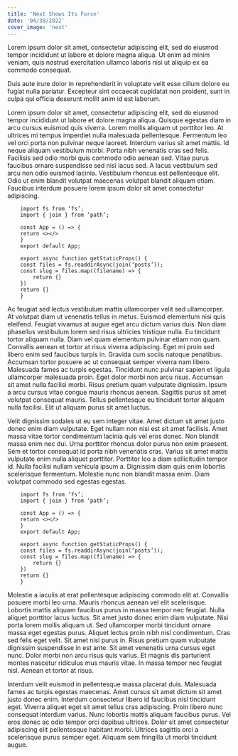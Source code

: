 ```yaml
---
title: 'Next Shows Its Force'
date: '04/30/2022'
cover_image: 'next'
---
```


Lorem ipsum dolor sit amet, consectetur adipiscing elit, sed do eiusmod tempor incididunt ut labore et dolore magna aliqua. Ut enim ad minim veniam, quis nostrud exercitation ullamco laboris nisi ut aliquip ex ea commodo consequat.

Duis aute irure dolor in reprehenderit in voluptate velit esse cillum dolore eu fugiat nulla pariatur. Excepteur sint occaecat cupidatat non proident, sunt in culpa qui officia deserunt mollit anim id est laborum.

Lorem ipsum dolor sit amet, consectetur adipiscing elit, sed do eiusmod tempor incididunt ut labore et dolore magna aliqua. Quisque egestas diam in arcu cursus euismod quis viverra. Lorem mollis aliquam ut porttitor leo. At ultrices mi tempus imperdiet nulla malesuada pellentesque. Fermentum leo vel orci porta non pulvinar neque laoreet. Interdum varius sit amet mattis. Id neque aliquam vestibulum morbi. Porta nibh venenatis cras sed felis. Facilisis sed odio morbi quis commodo odio aenean sed. Vitae purus faucibus ornare suspendisse sed nisi lacus sed. A lacus vestibulum sed arcu non odio euismod lacinia. Vestibulum rhoncus est pellentesque elit. Odio ut enim blandit volutpat maecenas volutpat blandit aliquam etiam. Faucibus interdum posuere lorem ipsum dolor sit amet consectetur adipiscing.
```
    import fs from ‘fs’;
    import { join } from ‘path’;

    const App = () => {
    return <></>
    }
    export default App;

    export async function getStaticProps() {
    const files = fs.readdirAsync(join(‘posts’));
    const slug = files.map((filename) => {
        return {}
    })
    return {}
    }
```
Ac feugiat sed lectus vestibulum mattis ullamcorper velit sed ullamcorper. At volutpat diam ut venenatis tellus in metus. Euismod elementum nisi quis eleifend. Feugiat vivamus at augue eget arcu dictum varius duis. Non diam phasellus vestibulum lorem sed risus ultricies tristique nulla. Eu tincidunt tortor aliquam nulla. Diam vel quam elementum pulvinar etiam non quam. Convallis aenean et tortor at risus viverra adipiscing. Eget mi proin sed libero enim sed faucibus turpis in. Gravida cum sociis natoque penatibus. Accumsan tortor posuere ac ut consequat semper viverra nam libero. Malesuada fames ac turpis egestas. Tincidunt nunc pulvinar sapien et ligula ullamcorper malesuada proin. Eget dolor morbi non arcu risus. Accumsan sit amet nulla facilisi morbi. Risus pretium quam vulputate dignissim. Ipsum a arcu cursus vitae congue mauris rhoncus aenean. Sagittis purus sit amet volutpat consequat mauris. Tellus pellentesque eu tincidunt tortor aliquam nulla facilisi. Elit ut aliquam purus sit amet luctus.

Velit dignissim sodales ut eu sem integer vitae. Amet dictum sit amet justo donec enim diam vulputate. Eget nullam non nisi est sit amet facilisis. Amet massa vitae tortor condimentum lacinia quis vel eros donec. Non blandit massa enim nec dui. Urna porttitor rhoncus dolor purus non enim praesent. Sem et tortor consequat id porta nibh venenatis cras. Varius sit amet mattis vulputate enim nulla aliquet porttitor. Porttitor leo a diam sollicitudin tempor id. Nulla facilisi nullam vehicula ipsum a. Dignissim diam quis enim lobortis scelerisque fermentum. Molestie nunc non blandit massa enim. Diam volutpat commodo sed egestas egestas.
```
    import fs from ‘fs’;
    import { join } from ‘path’;

    const App = () => {
    return <></>
    }
    export default App;

    export async function getStaticProps() {
    const files = fs.readdirAsync(join(‘posts’));
    const slug = files.map((filename) => {
        return {}
    })
    return {}
    }
```
Molestie a iaculis at erat pellentesque adipiscing commodo elit at. Convallis posuere morbi leo urna. Mauris rhoncus aenean vel elit scelerisque. Lobortis mattis aliquam faucibus purus in massa tempor nec feugiat. Nulla aliquet porttitor lacus luctus. Sit amet justo donec enim diam vulputate. Nisi porta lorem mollis aliquam ut. Sed ullamcorper morbi tincidunt ornare massa eget egestas purus. Aliquet lectus proin nibh nisl condimentum. Cras sed felis eget velit. Sit amet nisl purus in. Risus pretium quam vulputate dignissim suspendisse in est ante. Sit amet venenatis urna cursus eget nunc. Dolor morbi non arcu risus quis varius. Et magnis dis parturient montes nascetur ridiculus mus mauris vitae. In massa tempor nec feugiat nisl. Aenean et tortor at risus.

Interdum velit euismod in pellentesque massa placerat duis. Malesuada fames ac turpis egestas maecenas. Amet cursus sit amet dictum sit amet justo donec enim. Interdum consectetur libero id faucibus nisl tincidunt eget. Viverra aliquet eget sit amet tellus cras adipiscing. Proin libero nunc consequat interdum varius. Nunc lobortis mattis aliquam faucibus purus. Vel eros donec ac odio tempor orci dapibus ultrices. Dolor sit amet consectetur adipiscing elit pellentesque habitant morbi. Ultrices sagittis orci a scelerisque purus semper eget. Aliquam sem fringilla ut morbi tincidunt augue.